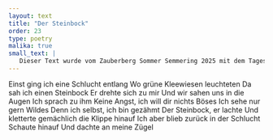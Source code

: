 ```yaml
---
layout: text
title: "Der Steinbock"
order: 23
type: poetry
malika: true
small_text: |
   Dieser Text wurde vom Zauberberg Sommer Semmering 2025 mit dem Tagespreis ausgezeichnet.
---
```


Einst ging ich eine Schlucht entlang
Wo grüne Kleewiesen leuchteten
Da sah ich einen Steinbock
Er drehte sich zu mir
Und wir sahen uns in die Augen
Ich sprach zu ihm
Keine Angst, ich will dir nichts Böses
Ich sehe nur gern Wildes
Denn ich selbst, ich bin gezähmt
Der Steinbock, er lachte
Und kletterte gemächlich die Klippe hinauf
Ich aber blieb zurück in der Schlucht
Schaute hinauf
Und dachte an meine Zügel